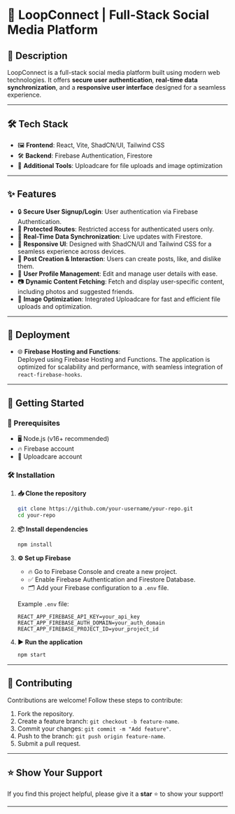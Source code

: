 # 🚀 LoopConnect | Full-Stack Social Media Platform

## 🌟 Description
LoopConnect is a full-stack social media platform built using modern web technologies. It offers **secure user authentication**, **real-time data synchronization**, and a **responsive user interface** designed for a seamless experience.

---

## 🛠️ Tech Stack
- 🖼️ **Frontend**: React, Vite, ShadCN/UI, Tailwind CSS  
- 🛠️ **Backend**: Firebase Authentication, Firestore  
- 🌄 **Additional Tools**: Uploadcare for file uploads and image optimization  

---

## ✨ Features
- 🔒 **Secure User Signup/Login**: User authentication via Firebase Authentication.  
- 🔐 **Protected Routes**: Restricted access for authenticated users only.  
- 📡 **Real-Time Data Synchronization**: Live updates with Firestore.  
- 📱 **Responsive UI**: Designed with ShadCN/UI and Tailwind CSS for a seamless experience across devices.  
- 📝 **Post Creation & Interaction**: Users can create posts, like, and dislike them.  
- 👤 **User Profile Management**: Edit and manage user details with ease.  
- 📷 **Dynamic Content Fetching**: Fetch and display user-specific content, including photos and suggested friends.  
- 🌟 **Image Optimization**: Integrated Uploadcare for fast and efficient file uploads and optimization.  

---

## 🚀 Deployment
- 🌐 **Firebase Hosting and Functions**:  
  Deployed using Firebase Hosting and Functions. The application is optimized for scalability and performance, with seamless integration of `react-firebase-hooks`.

---

## 📂 Getting Started

### 🔧 Prerequisites
- 🖥️ Node.js (v16+ recommended)  
- 🔥 Firebase account  
- 🌄 Uploadcare account  

### 🛠️ Installation
1. **📥 Clone the repository**  
    ```bash
    git clone https://github.com/your-username/your-repo.git
    cd your-repo
    ```

2. **📦 Install dependencies**  
    ```bash
    npm install
    ```

3. **⚙️ Set up Firebase**  
    - 🔥 Go to Firebase Console and create a new project.  
    - ✅ Enable Firebase Authentication and Firestore Database.  
    - 🗂️ Add your Firebase configuration to a `.env` file.  

    Example `.env` file:  
    ```env
    REACT_APP_FIREBASE_API_KEY=your_api_key
    REACT_APP_FIREBASE_AUTH_DOMAIN=your_auth_domain
    REACT_APP_FIREBASE_PROJECT_ID=your_project_id
    ```

4. **▶️ Run the application**  
    ```bash
    npm start
    ```

---

## 🤝 Contributing
Contributions are welcome! Follow these steps to contribute:  
1. Fork the repository.  
2. Create a feature branch: `git checkout -b feature-name`.  
3. Commit your changes: `git commit -m "Add feature"`.  
4. Push to the branch: `git push origin feature-name`.  
5. Submit a pull request.  

---

## ⭐ Show Your Support
If you find this project helpful, please give it a **star** ⭐ to show your support!  

---
